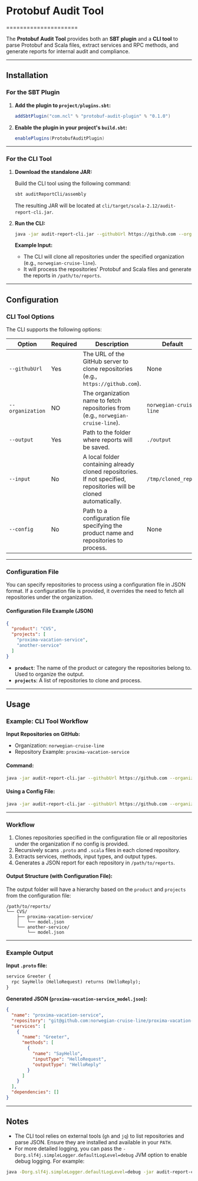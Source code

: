 # Protobuf Audit Tool
=====================

The **Protobuf Audit Tool** provides both an **SBT plugin** and a **CLI tool** to parse Protobuf and Scala files, extract services and RPC methods, and generate reports for internal audit and compliance.

---

## Installation

### For the SBT Plugin

1. **Add the plugin to `project/plugins.sbt`:**

    ```sbt
    addSbtPlugin("com.ncl" % "protobuf-audit-plugin" % "0.1.0")
    ```

2. **Enable the plugin in your project's `build.sbt`:**

    ```sbt
    enablePlugins(ProtobufAuditPlugin)
    ```

---

### For the CLI Tool

1. **Download the standalone JAR:**

   Build the CLI tool using the following command:

   ```bash
   sbt auditReportCli/assembly
   ```

   The resulting JAR will be located at `cli/target/scala-2.12/audit-report-cli.jar`.

2. **Run the CLI:**

   ```bash
   java -jar audit-report-cli.jar --githubUrl https://github.com --organization norwegian-cruise-line --output /path/to/reports
   ```

   **Example Input:**
   - The CLI will clone all repositories under the specified organization (e.g., `norwegian-cruise-line`).
   - It will process the repositories' Protobuf and Scala files and generate the reports in `/path/to/reports`.

---

## Configuration

### CLI Tool Options

The CLI supports the following options:

| Option         | Required | Description                                                                                   | Default                |
|----------------|----------|-----------------------------------------------------------------------------------------------|------------------------|
| `--githubUrl`  | Yes      | The URL of the GitHub server to clone repositories (e.g., `https://github.com`).              | None                  |
| `--organization` | NO       | The organization name to fetch repositories from (e.g., `norwegian-cruise-line`).            | `norwegian-cruise-line`                  |
| `--output`     | Yes      | Path to the folder where reports will be saved.                                               | `./output`                  |
| `--input`      | No       | A local folder containing already cloned repositories. If not specified, repositories will be cloned automatically. | `/tmp/cloned_repos`   |
| `--config`     | No       | Path to a configuration file specifying the product name and repositories to process.          | None                  |

---

### Configuration File

You can specify repositories to process using a configuration file in JSON format. If a configuration file is provided, it overrides the need to fetch all repositories under the organization.

#### Configuration File Example (JSON)

```json
{
  "product": "CVS",
  "projects": [
    "proxima-vacation-service",
    "another-service"
  ]
}
```

- **`product`**: The name of the product or category the repositories belong to. Used to organize the output.
- **`projects`**: A list of repositories to clone and process.

---

## Usage

### Example: CLI Tool Workflow

**Input Repositories on GitHub:**
- Organization: `norwegian-cruise-line`
- Repository Example: `proxima-vacation-service`

#### Command:

```bash
java -jar audit-report-cli.jar --githubUrl https://github.com --organization norwegian-cruise-line --output /path/to/reports
```

#### Using a Config File:

```bash
java -jar audit-report-cli.jar --githubUrl https://github.com --organization norwegian-cruise-line --output /path/to/reports --config /tmp/config.json
```

---

### Workflow

1. Clones repositories specified in the configuration file or all repositories under the organization if no config is provided.
2. Recursively scans `.proto` and `.scala` files in each cloned repository.
3. Extracts services, methods, input types, and output types.
4. Generates a JSON report for each repository in `/path/to/reports`.

#### Output Structure (with Configuration File):

The output folder will have a hierarchy based on the `product` and `projects` from the configuration file:

```
/path/to/reports/
└── CVS/
    ├── proxima-vacation-service/
    │   └── model.json
    └── another-service/
        └── model.json
```

---

### Example Output

**Input `.proto` file:**

```proto
service Greeter {
  rpc SayHello (HelloRequest) returns (HelloReply);
}
```

**Generated JSON (`proxima-vacation-service_model.json`):**

```json
{
  "name": "proxima-vacation-service",
  "repository": "git@github.com:norwegian-cruise-line/proxima-vacation-service.git",
  "services": [
    {
      "name": "Greeter",
      "methods": [
        {
          "name": "SayHello",
          "inputType": "HelloRequest",
          "outputType": "HelloReply"
        }
      ]
    }
  ],
  "dependencies": []
}
```

---

## Notes

- The CLI tool relies on external tools (`gh` and `jq`) to list repositories and parse JSON. Ensure they are installed and available in your `PATH`.
- For more detailed logging, you can pass the `-Dorg.slf4j.simpleLogger.defaultLogLevel=debug` JVM option to enable debug logging. For example:

```bash
java -Dorg.slf4j.simpleLogger.defaultLogLevel=debug -jar audit-report-cli.jar ...
```